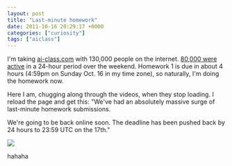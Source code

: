 ```yaml
---
layout: post
title: "Last-minute homework"
date: 2011-10-16 20:29:17 +0000
categories: ["curiosity"]
tags: ["aiclass"]
---
```


I'm taking [ai-class.com](http://ai-class.com) with 130,000 people on the internet. [80,000 were active](https://twitter.com/#!/aiclass/status/125309361449996288) in a 24-hour period over the weekend. Homework 1 is due in about 4 hours (4:59pm on Sunday Oct. 16 in my time zone), so naturally, I'm doing the homework now. 

Here I am, chugging along through the videos, when they stop loading. I reload the page and get this: "We've had an absolutely massive surge of last-minute homework submissions.

We're going to be back online soon. The deadline has been pushed back by 24 hours to 23:59 UTC on the 17th."

![](https://judytuna.com/files/2011/10/last-minute-homework-submissions-300x217.png)

hahaha